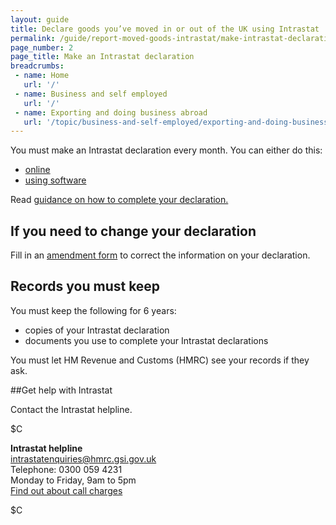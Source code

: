 ```yaml
---
layout: guide
title: Declare goods you’ve moved in or out of the UK using Intrastat
permalink: /guide/report-moved-goods-intrastat/make-intrastat-declaration.html  
page_number: 2
page_title: Make an Intrastat declaration
breadcrumbs:
 - name: Home
   url: '/'
 - name: Business and self employed
   url: '/'
 - name: Exporting and doing business abroad
   url: '/topic/business-and-self-employed/exporting-and-doing-business-abroad.html'  
---
```

You must make an Intrastat declaration every month. You can either do this:

- [online](https://secure.hmce.gov.uk/ecom/is2/static/is2.html)
- [using software](/guide/report-moved-goods-intrastat/other-ways-make-declaration)

Read [guidance on how to complete your declaration.](https://www.uktradeinfo.com/Intrastat/AboutIntrastat/Pages/SupplementaryDeclarations.aspx)

## If you need to change your declaration

Fill in an [amendment form](https://www.uktradeinfo.com/Intrastat/ElectronicSubmission/OnlineAmendments/Pages/OnlineAmendmentsForm.aspx) to correct the information on your declaration.

## Records you must keep

You must keep the following for 6 years:

- copies of your Intrastat declaration
- documents you use to complete your Intrastat declarations

You must let HM Revenue and Customs (HMRC) see your records if they ask.

##Get help with Intrastat

Contact the Intrastat helpline.




$C 

**Intrastat helpline**     
<intrastatenquiries@hmrc.gsi.gov.uk>   
Telephone: 0300 059 4231  
Monday to Friday, 9am to 5pm    
[Find out about call charges](/call-charges)    

$C  

